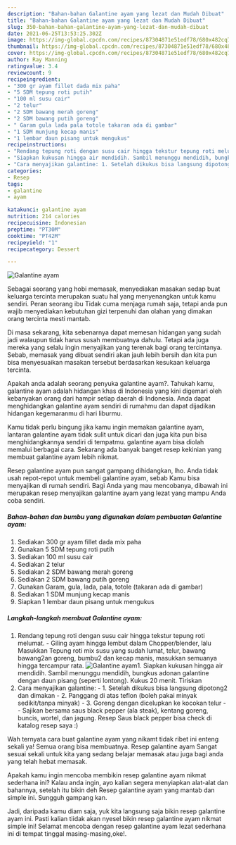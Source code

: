 ```yaml
---
description: "Bahan-bahan Galantine ayam yang lezat dan Mudah Dibuat"
title: "Bahan-bahan Galantine ayam yang lezat dan Mudah Dibuat"
slug: 350-bahan-bahan-galantine-ayam-yang-lezat-dan-mudah-dibuat
date: 2021-06-25T13:53:25.302Z
image: https://img-global.cpcdn.com/recipes/87304871e51edf78/680x482cq70/galantine-ayam-foto-resep-utama.jpg
thumbnail: https://img-global.cpcdn.com/recipes/87304871e51edf78/680x482cq70/galantine-ayam-foto-resep-utama.jpg
cover: https://img-global.cpcdn.com/recipes/87304871e51edf78/680x482cq70/galantine-ayam-foto-resep-utama.jpg
author: Ray Manning
ratingvalue: 3.4
reviewcount: 9
recipeingredient:
- "300 gr ayam fillet dada mix paha"
- "5 SDM tepung roti putih"
- "100 ml susu cair"
- "2 telur"
- "2 SDM bawang merah goreng"
- "2 SDM bawang putih goreng"
- " Garam gula lada pala totole takaran ada di gambar"
- "1 SDM munjung kecap manis"
- "1 lembar daun pisang untuk mengukus"
recipeinstructions:
- "Rendang tepung roti dengan susu cair hingga tekstur tepung roti melumat. Giling ayam hingga lembut dalam Chopper/blender, lalu Masukkan Tepung roti mix susu yang sudah lumat, telur, bawang bawang2an goreng, bumbu2 dan kecap manis, masukkan semuanya hingga tercampur rata."
- "Siapkan kukusan hingga air mendidih. Sambil menunggu mendidih, bungkus adonan galantine dengan daun pisang (seperti lontong). Kukus 20 menit. Tiriskan"
- "Cara menyajikan galantine: 1. Setelah dikukus bisa langsung dipotong2 dan dimakan 2. Panggang di atas teflon (boleh pakai minyak sedikit/tanpa minyak) 3. Goreng dengan dicelupkan ke kocokan telur  Sajikan bersama saus black pepper (ala steak), kentang goreng, buncis, wortel, dan jagung. Resep Saus black pepper bisa check di katalog resep saya :)"
categories:
- Resep
tags:
- galantine
- ayam

katakunci: galantine ayam 
nutrition: 214 calories
recipecuisine: Indonesian
preptime: "PT30M"
cooktime: "PT42M"
recipeyield: "1"
recipecategory: Dessert

---
```



![Galantine ayam](https://img-global.cpcdn.com/recipes/87304871e51edf78/680x482cq70/galantine-ayam-foto-resep-utama.jpg)

Sebagai seorang yang hobi memasak, menyediakan masakan sedap buat keluarga tercinta merupakan suatu hal yang menyenangkan untuk kamu sendiri. Peran seorang ibu Tidak cuma menjaga rumah saja, tetapi anda pun wajib menyediakan kebutuhan gizi terpenuhi dan olahan yang dimakan orang tercinta mesti mantab.

Di masa  sekarang, kita sebenarnya dapat memesan hidangan yang sudah jadi walaupun tidak harus susah membuatnya dahulu. Tetapi ada juga mereka yang selalu ingin menyajikan yang terenak bagi orang tercintanya. Sebab, memasak yang dibuat sendiri akan jauh lebih bersih dan kita pun bisa menyesuaikan masakan tersebut berdasarkan kesukaan keluarga tercinta. 



Apakah anda adalah seorang penyuka galantine ayam?. Tahukah kamu, galantine ayam adalah hidangan khas di Indonesia yang kini digemari oleh kebanyakan orang dari hampir setiap daerah di Indonesia. Anda dapat menghidangkan galantine ayam sendiri di rumahmu dan dapat dijadikan hidangan kegemaranmu di hari liburmu.

Kamu tidak perlu bingung jika kamu ingin memakan galantine ayam, lantaran galantine ayam tidak sulit untuk dicari dan juga kita pun bisa menghidangkannya sendiri di tempatmu. galantine ayam bisa diolah memalui berbagai cara. Sekarang ada banyak banget resep kekinian yang membuat galantine ayam lebih nikmat.

Resep galantine ayam pun sangat gampang dihidangkan, lho. Anda tidak usah repot-repot untuk membeli galantine ayam, sebab Kamu bisa menyajikan di rumah sendiri. Bagi Anda yang mau mencobanya, dibawah ini merupakan resep menyajikan galantine ayam yang lezat yang mampu Anda coba sendiri.

<!--inarticleads1-->

##### Bahan-bahan dan bumbu yang digunakan dalam pembuatan Galantine ayam:

1. Sediakan 300 gr ayam fillet dada mix paha
1. Gunakan 5 SDM tepung roti putih
1. Sediakan 100 ml susu cair
1. Sediakan 2 telur
1. Sediakan 2 SDM bawang merah goreng
1. Sediakan 2 SDM bawang putih goreng
1. Gunakan  Garam, gula, lada, pala, totole (takaran ada di gambar)
1. Sediakan 1 SDM munjung kecap manis
1. Siapkan 1 lembar daun pisang untuk mengukus




<!--inarticleads2-->

##### Langkah-langkah membuat Galantine ayam:

1. Rendang tepung roti dengan susu cair hingga tekstur tepung roti melumat. - Giling ayam hingga lembut dalam Chopper/blender, lalu Masukkan Tepung roti mix susu yang sudah lumat, telur, bawang bawang2an goreng, bumbu2 dan kecap manis, masukkan semuanya hingga tercampur rata.
<img src="https://img-global.cpcdn.com/steps/143e7570d1ece820/160x128cq70/galantine-ayam-langkah-memasak-1-foto.jpg" alt="Galantine ayam">1. Siapkan kukusan hingga air mendidih. Sambil menunggu mendidih, bungkus adonan galantine dengan daun pisang (seperti lontong). Kukus 20 menit. Tiriskan
1. Cara menyajikan galantine: - 1. Setelah dikukus bisa langsung dipotong2 dan dimakan - 2. Panggang di atas teflon (boleh pakai minyak sedikit/tanpa minyak) - 3. Goreng dengan dicelupkan ke kocokan telur -  - Sajikan bersama saus black pepper (ala steak), kentang goreng, buncis, wortel, dan jagung. Resep Saus black pepper bisa check di katalog resep saya :)




Wah ternyata cara buat galantine ayam yang nikamt tidak ribet ini enteng sekali ya! Semua orang bisa membuatnya. Resep galantine ayam Sangat sesuai sekali untuk kita yang sedang belajar memasak atau juga bagi anda yang telah hebat memasak.

Apakah kamu ingin mencoba membikin resep galantine ayam nikmat sederhana ini? Kalau anda ingin, ayo kalian segera menyiapkan alat-alat dan bahannya, setelah itu bikin deh Resep galantine ayam yang mantab dan simple ini. Sungguh gampang kan. 

Jadi, daripada kamu diam saja, yuk kita langsung saja bikin resep galantine ayam ini. Pasti kalian tiidak akan nyesel bikin resep galantine ayam nikmat simple ini! Selamat mencoba dengan resep galantine ayam lezat sederhana ini di tempat tinggal masing-masing,oke!.

